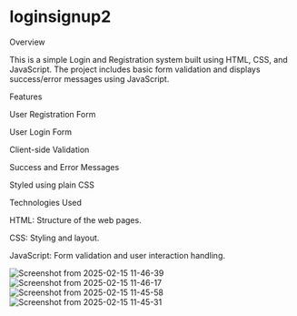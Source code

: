 # loginsignup2
Overview

This is a simple Login and Registration system built using HTML, CSS, and JavaScript. The project includes basic form validation and displays success/error messages using JavaScript.

Features

User Registration Form

User Login Form

Client-side Validation

Success and Error Messages

Styled using plain CSS 

Technologies Used

HTML: Structure of the web pages.

CSS: Styling and layout.

JavaScript: Form validation and user interaction handling.

![Screenshot from 2025-02-15 11-46-39](https://github.com/user-attachments/assets/c84eb5ba-f8a5-47c7-af77-1fabeaf85ffb)
![Screenshot from 2025-02-15 11-46-17](https://github.com/user-attachments/assets/0023340d-4196-41e2-8e03-bfd0d875890e)
![Screenshot from 2025-02-15 11-45-58](https://github.com/user-attachments/assets/596b95e2-1a63-4109-b558-bb11ef1e580e)
![Screenshot from 2025-02-15 11-45-31](https://github.com/user-attachments/assets/aab5874e-751d-45e9-82f7-fbaf6a42b63b)
